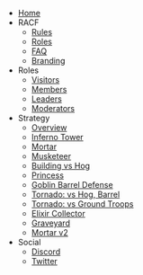 - [Home](README.md)
- RACF
    - [Rules](racf/rules.md)
    - [Roles](racf/roles.md)
    - [FAQ](racf/faq.md)
    - [Branding](racf/branding.md)
- Roles
    - [Visitors](visitors.md)
    - [Members](members.md)
    - [Leaders](leaders.md)
    - [Moderators](mods.md)
- Strategy
    - [Overview](strategy.md)
    - [Inferno Tower](strategy/inferno-tower.md)
    - [Mortar](strategy/mortar.md)
    - [Musketeer](strategy/musketeer.md)
    - [Building vs Hog](strategy/building-vs-hog.md)
    - [Princess](strategy/princess.md)
    - [Goblin Barrel Defense](strategy/goblin-barrel-defense.md)
    - [Tornado: vs Hog, Barrel](strategy/tornado.md)
    - [Tornado: vs Ground Troops](strategy/tornado2.md)
    - [Elixir Collector](strategy/elixir-collector.md)
    - [Graveyard](strategy/graveyard.md)
    - [Mortar v2](strategy/mortar-predator.md)
- Social
    - [Discord](http://discord.gg/racf)
    - [Twitter](http://twitter.com/RedditAlpha)
